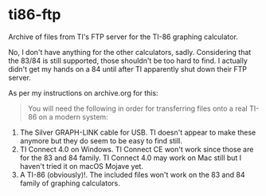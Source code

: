 # ti86-ftp
Archive of files from TI's FTP server for the TI-86 graphing calculator.

No, I don't have anything for the other calculators, sadly.  Considering that the 83/84 is still supported, those shouldn't be too hard to find.  I actually didn't get my hands on a 84 until after TI apparently shut down their FTP server.

As per my instructions on archive.org for this:

> You will need the following in order for transferring files onto a real TI-86 on a modern system:
1. The Silver GRAPH-LINK cable for USB.  TI doesn't appear to make these anymore but they do seem to be easy to find still.
2.  TI Connect 4.0 on Windows.  TI Connect CE won't work since those are for the 83 and 84 family. TI Connect 4.0 may work on Mac still but I haven't tried it on macOS Mojave yet.
3. A TI-86 (obviously)!.  The included files won't work on the 83 and 84 family of graphing calculators.

